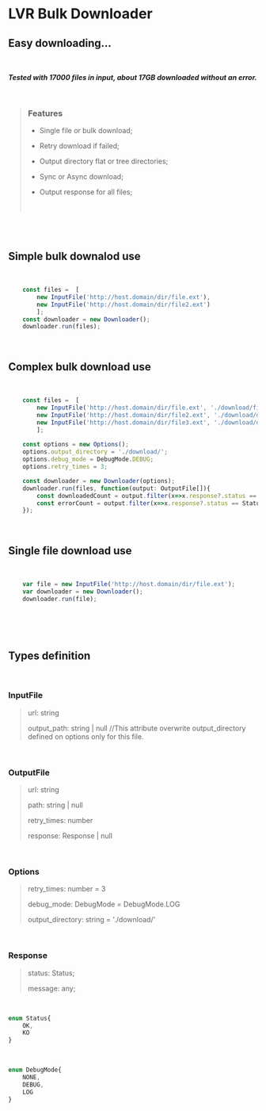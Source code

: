 # LVR Bulk Downloader

## Easy downloading...

<br>

***Tested with 17000 files in input, about 17GB downloaded without an error.***

<br>

> ### Features
>
> - Single file or bulk download;
>
> - Retry download if failed;
>
> - Output directory flat or tree directories;
>
> - Sync or Async download;
>
> - Output response for all files;
> <br>
<br>

<br>

## Simple bulk downalod use

<br>

```typescript
    const files =  [ 
        new InputFile('http://host.domain/dir/file.ext'), 
        new InputFile('http://host.domain/dir/file2.ext')
        ];
    const downloader = new Downloader();
    downloader.run(files);
```

<br>

## Complex bulk download use

<br>

```typescript
    const files =  [ 
        new InputFile('http://host.domain/dir/file.ext', './download/file.ext'), 
        new InputFile('http://host.domain/dir/file2.ext', './download/dir/file2.ext'), 
        new InputFile('http://host.domain/dir/file3.ext', './download/dir/file3.ext')
        ];
    
    const options = new Options();
    options.output_directory = './download/';
    options.debug_mode = DebugMode.DEBUG;
    options.retry_times = 3;

    const downloader = new Downloader(options);
    downloader.run(files, function(output: OutputFile[]){
        const downloadedCount = output.filter(x=>x.response?.status == Status.OK).length;
        const errorCount = output.filter(x=>x.response?.status == Status.KO).length;
    });
```

<br>

## Single file download use

<br>

```typescript
    var file = new InputFile('http://host.domain/dir/file.ext');
    var downloader = new Downloader();
    downloader.run(file);
```

<br>
<br>
<br>

## Types definition

<br>

### InputFile

> url: string
>
> output_path: string | null    //This attribute overwrite output_directory defined on options only for this file. 
>

<br>

### OutputFile

> url: string
>
> path: string | null
>
> retry_times: number
>
> response: Response | null
>

<br>

### Options

> retry_times: number = 3
>
> debug_mode: DebugMode = DebugMode.LOG
>
> output_directory: string = './download/'
>

<br>


### Response

> status: Status;
>
> message: any;
>

<br>

```typescript
enum Status{
    OK,
    KO
}
```


<br>

```typescript
enum DebugMode{
    NONE,
    DEBUG,
    LOG
}
```
